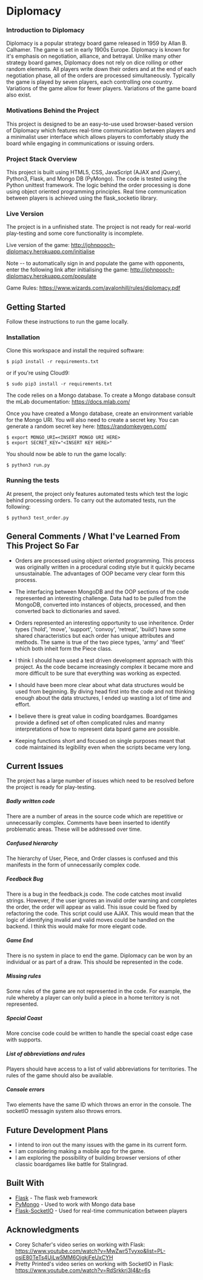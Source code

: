 # Diplomacy

### Introduction to Diplomacy
Diplomacy is a popular strategy board game released in 1959 by Allan B. Calhamer. The game is set in early 1900s Europe. Diplomacy is known for it's emphasis on negotiation, alliance, and betrayal. Unlike many other strategy board games, Diplomacy does not rely on dice rolling or other random elements. All players write down their orders and at the end of each negotiation phase, all of the orders are processed simultaneously. Typically the game is played by seven players, each controlling one country. Variations of the game allow for fewer players. Variations of the game board also exist. 

### Motivations Behind the Project
This project is designed to be an easy-to-use used browser-based version of Diplomacy which features real-time communication between players and a minimalist user interface which allows players to comfortably study the board while engaging in communications or issuing orders.

### Project Stack Overview
This project is built using HTML5, CSS, JavaScript (AJAX and jQuery), Python3, Flask, and Mongo DB (PyMongo). The code is tested using the Python unittest framework. The logic behind the order processing is done using object oriented programming principles. Real time communication between players is achieved using the flask_socketio library.

### Live Version
The project is in a unfinished state. The project is not ready for real-world play-testing and some core functionality is incomplete. 

Live version of the game: http://johnpooch-diplomacy.herokuapp.com/initialise

Note -- to automatically sign in and populate the game with opponents, enter the following link after initialising the game:
http://johnpooch-diplomacy.herokuapp.com/populate

Game Rules: https://www.wizards.com/avalonhill/rules/diplomacy.pdf

## Getting Started

Follow these instructions to run the game locally. 

### Installation

Clone this workspace and install the required software:

```
$ pip3 install -r requirements.txt
```

or if you're using Cloud9:

```
$ sudo pip3 install -r requirements.txt
```

The code relies on a Mongo database. To create a Mongo database consult the mLab documentation: https://docs.mlab.com/

Once you have created a Mongo database, create an environment variable for the Mongo URI. You will also need to create a secret key. You can generate a random secret key here: https://randomkeygen.com/

```
$ export MONGO_URI=<INSERT MONGO URI HERE>
$ export SECRET_KEY="<INSERT KEY HERE>"
```

You should now be able to run the game locally:

```
$ python3 run.py
```

### Running the tests

At present, the project only features automated tests which test the logic behind processing orders. To carry out the automated tests, run the following:

```
$ python3 test_order.py
```

## General Comments / What I've Learned From This Project So Far

* Orders are processed using object oriented programming. This process was originally written in a procedural coding style but it quickly became unsustainable. The advantages of OOP became very clear form this process.

* The interfacing between MongoDB and the OOP sections of the code represented an interesting challenge. Data had to be pulled from the MongoDB, converted into instances of objects, processed, and then converted back to dictionaries and saved.

* Orders represented an interesting opportunity to use inheritence. Order types ('hold', 'move', 'support', 'convoy', 'retreat', 'build') have some shared characteristics but each order has unique attributes and methods. The same is true of the two piece types, 'army' and 'fleet' which both inheit form the Piece class.

* I think I should have used a test driven development approach with this project. As the code became increasingly complex it became more and more difficult to be sure that everything was working as expected. 

* I should have been more clear about what data structures would be used from beginning. By diving head first into the code and not thinking enough about the data structures, I ended up wasting a lot of time and effort.

* I believe there is great value in coding boardgames. Boardgames provide a defined set of often complicated rules and manny interpretations of how to represent data bpard game are possible.

* Keeping functions short and focused on single purposes meant that code maintained its legibility even when the scripts became very long. 


## Current Issues

The project has a large number of issues which need to be resolved before the project is ready for play-testing.

##### Badly written code
There are a number of areas in the source code which are repetitive or unnecessarily complex. Comments have been inserted to identify problematic areas. These will be addressed over time.

##### Confused hierarchy
The hierarchy of User, Piece, and Order classes is confused and this manifests in the form of unnecessarily complex code. 

##### Feedback Bug
There is a bug in the feedback.js code. The code catches most invalid strings. However, if the user ignores an invalid order warning and completes the order, the order will appear as valid. This issue could be fixed by refactoring the code. 
This script could use AJAX. This would mean that the logic of identifying invalid and valid moves could be handled on the backend. I think this would make for more elegant code. 

##### Game End
There is no system in place to end the game. Diplomacy can be won by an individual or as part of a draw. This should be represented in the code.

##### Missing rules
Some rules of the game are not represented in the code. For example, the rule whereby a player can only build a piece in a home territory is not represented.

##### Special Coast
More concise code could be written to handle the special coast edge case with supports.

##### List of abbreviations and rules
Players should have access to a list of valid abbreviations for territories. The rules of the game should also be available.

##### Console errors
Two elements have the same ID which throws an error in the console. The socketIO messagin system also throws errors.



## Future Development Plans

* I intend to iron out the many issues with the game in its current form.
* I am considering making a mobile app for the game.
* I am exploring the possibility of building browser versions of other classic boardgames like battle for Stalingrad.

## Built With

* [Flask](http://flask.pocoo.org/) - The flask web framework
* [PyMongo](https://api.mongodb.com/python/current/) - Used to work with Mongo data base
* [Flask-SocketIO](https://flask-socketio.readthedocs.io/en/latest/) - Used for real-time communication between players


## Acknowledgments

* Corey Schafer's video series on working with Flask: https://www.youtube.com/watch?v=MwZwr5Tvyxo&list=PL-osiE80TeTs4UjLw5MM6OjgkjFeUxCYH
* Pretty Printed's video series on working with SocketIO in Flask: https://www.youtube.com/watch?v=RdSrkkrj3l4&t=6s